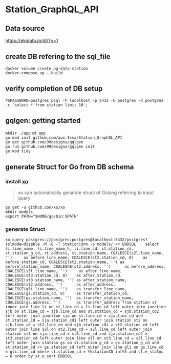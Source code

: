 # Station_GraphQL_API
## Data source
https://ekidata.jp/dl/?p=1
## create DB refering to the sql_file
`docker volume create pg-data-station`  
`docker-compose up --build`
## verify completion of DB setup
`PGPASSWORD=postgres psql -h localhost -p 5432 -U postgres -d postgres -c 'select * from station limit 10';`
## gqlgen: getting started 
`mkdir ./app`
`cd app`  
`go mod init github.com/aux-Issa/Station_GraphQL_API`  
`go get github.com/99designs/gqlgen`  
`go run github.com/99designs/gqlgen init`  
`go mod tidy`  

## generate Struct for Go from DB schema
### install [xo](https://github.com/xo/xo)
> xo can automatically genarate struct of Golang referring to input query  

`go get -u github.com/xo/xo`  
`mkdir models`  
`export PATH="$HOME/go/bin:$PATH"`  
### generate Struct  

`xo query postgres://postgres:postgres@localhost:5432/postgres?sslmode=disable -M -B -T StationConn -o models/ << ENDSQL   
select li.line_name,
       li.line_name_h,
       li.line_cd,
       st.station_cd,
       st.station_g_cd,
       st.address,
       st.station_name,
       COALESCE(s2l.line_name, '')     as before_line_name,
       COALESCE(st2.station_cd, 0)    as before_station_cd,
       COALESCE(st2.station_name, '') as before_station_name,
       COALESCE(st2.address, '')      as before_address,
       COALESCE(s3l.line_name, '')     as after_line_name,
       COALESCE(st3.station_cd, 0)    as after_station_cd,
       COALESCE(st3.station_name, '') as after_station_name,
       COALESCE(st2.address, '')      as after_address,
       COALESCE(gli.line_name, '')    as transfer_line_name,
       COALESCE(gs.station_cd, 0)     as transfer_station_cd,
       COALESCE(gs.station_name, '')  as transfer_station_name,
       COALESCE(gs.address, '')       as transfer_address
from station st
         inner join line li on st.line_cd = li.line_cd
         left outer join junction sjb on st.line_cd = sjb.line_cd and st.station_cd = sjb.station_cd2
         left outer join junction sja on st.line_cd = sja.line_cd and st.station_cd = sja.station_cd1
         left outer join station st2 on sjb.line_cd = st2.line_cd and sjb.station_cd1 = st2.station_cd
         left outer join line s2l on st2.line_cd = s2l.line_cd
         left outer join station st3 on sja.line_cd = st3.line_cd and sja.station_cd2 = st3.station_cd
         left outer join line s3l on st3.line_cd = s3l.line_cd
         left outer join station gs on st.station_g_cd = gs.station_g_cd and st.station_cd <> gs.station_cd
         left outer join line gli on gs.line_cd = gli.line_cd
where st.station_cd = %%stationCD int%%
  and st.e_status = 0
order by st.e_sort
ENDSQL  `